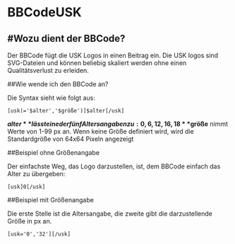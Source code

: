 BBCodeUSK
=========

#Wozu dient der BBCode?
----------------------

Der BBCode fügt die USK Logos in einen Beitrag ein.
Die USK logos sind SVG-Dateien und können beliebig skaliert werden ohne einen Qualitätsverlust zu erleiden.

##Wie wende ich den BBCode an?

Die Syntax sieht wie folgt aus:
```
[usk(='$alter','$größe')]$alter[/usk]
```

**$alter** lässt eine der fünf Altersangaben zu: 0, 6, 12, 16, 18
**$größe** nimmt Werte von 1-99 px an. Wenn keine Größe definiert wird, wird die Standardgröße von 64x64 Pixeln angezeigt

##Beispiel ohne Größenangabe

Der einfachste Weg, das Logo darzustellen, ist, dem BBCode einfach das Alter zu übergeben:
```
[usk]0[/usk]
```

##Beispiel mit Größenangabe

Die erste Stelle ist die Altersangabe, die zweite gibt die darzustellende Größe in px an.
```
[usk='0','32'][/usk]
```
